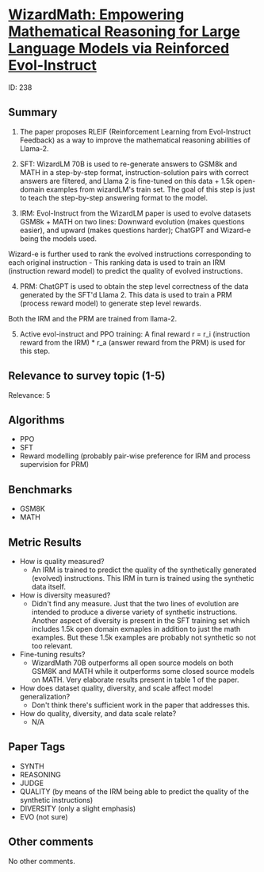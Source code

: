 # [WizardMath: Empowering Mathematical Reasoning for Large Language Models via Reinforced Evol-Instruct](https://arxiv.org/abs/2308.09583)

ID: 238

## Summary

1. The paper proposes RLEIF (Reinforcement Learning from Evol-Instruct Feedback) as a way to improve the mathematical reasoning abilities of Llama-2.

2. SFT: WizardLM 70B is used to re-generate answers to GSM8k and MATH in a step-by-step format, instruction-solution pairs with correct answers are filtered, and Llama 2 is fine-tuned on this data + 1.5k open-domain examples from wizardLM's train set.
The goal of this step is just to teach the step-by-step answering format to the model.

3. IRM: Evol-Instruct from the WizardLM paper is used to evolve datasets GSM8k + MATH on two lines: Downward evolution (makes questions easier), and upward (makes questions harder); ChatGPT and Wizard-e being the models used.

Wizard-e is further used to rank the evolved instructions corresponding to each original instruction - This ranking data is used to train an IRM (instruction reward model) to predict the quality of evolved instructions.

4. PRM: ChatGPT is used to obtain the step level correctness of the data generated by the SFT'd Llama 2. This data is used to train a PRM (process reward model) to generate step level rewards.

Both the IRM and the PRM are trained from llama-2.

5. Active evol-instruct and PPO training: A final reward r = r_i (instruction reward from the IRM) * r_a (answer reward from the PRM) is used for this step.

## Relevance to survey topic (1-5)

Relevance: 5


## Algorithms

- PPO
- SFT
- Reward modelling (probably pair-wise preference for IRM and process supervision for PRM)

## Benchmarks

- GSM8K
- MATH

## Metric Results

- How is quality measured?
  - An IRM is trained to predict the quality of the synthetically generated (evolved) instructions. This IRM in turn is trained using the synthetic data itself.
- How is diversity measured?
  - Didn't find any measure. Just that the two lines of evolution are intended to produce a diverse variety of synthetic instructions. Another aspect of diversity is present in the SFT training set which includes 1.5k open domain exmaples in addition to just the math examples. But these 1.5k examples are probably not synthetic so not too relevant.
- Fine-tuning results?
  - WizardMath 70B outperforms all open source models on both GSM8K and MATH while it outperforms some closed source models on MATH. Very elaborate results present in table 1 of the paper.
- How does dataset quality, diversity, and scale affect model generalization?
  - Don't think there's sufficient work in the paper that addresses this.
- How do quality, diversity, and data scale relate?
  - N/A

## Paper Tags

- SYNTH
- REASONING
- JUDGE
- QUALITY (by means of the IRM being able to predict the quality of the synthetic instructions)
- DIVERSITY (only a slight emphasis)
- EVO (not sure)

## Other comments
No other comments.